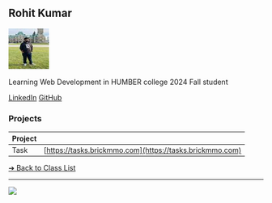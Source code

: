 <style>@import url(//readme.codeadam.ca/readme.css);</style>

## Rohit Kumar

![Rohit Kumar](../images/Coderohitk.jpg)

Learning Web Development in HUMBER college 2024 Fall student


[LinkedIn](https://www.linkedin.com/in/rohit-kumar-80757a163/)
[GitHub](https://github.com/Coderohitk)

### Projects

| Project |                                                          |
| ------- | -------------------------------------------------------- |
| Task    | [https://tasks.brickmmo.com](https://tasks.brickmmo.com) |

[&#10132; Back to Class List](/)

---

<a href="https://brickmmo.com">
<img src="https://brickmmo.com/images/brickmmo-logo-horizontal.jpg" width="100">
</a>